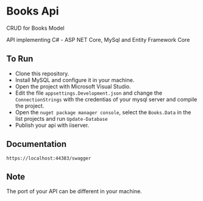 # Books Api

CRUD for Books Model

API implementing C# - ASP NET Core, MySql and Entity Framework Core

## To Run

- Clone this repository.
- Install MySQL and configure it in your machine.
- Open the project with Microsoft Visual Studio.
- Edit the file `appsettings.Development.json` and change the `ConnectionStrings` with the credentias of your mysql server and compile the project.
- Open the `nuget package manager console`, select the `Books.Data` in the list projects and run `Update-Database`
- Publish your api with iiserver.

## Documentation
`https://localhost:44383/swagger`

## Note
The port of your API can be different in your machine. 
